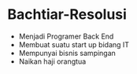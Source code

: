 # Bachtiar-Resolusi
- Menjadi Programer Back End
- Membuat suatu start up bidang IT
- Mempunyai bisnis sampingan
- Naikan haji orangtua
